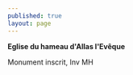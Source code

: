 ```yaml
---
published: true
layout: page
---
```


**Eglise du hameau d'Allas l'Evêque**

Monument inscrit, Inv MH

